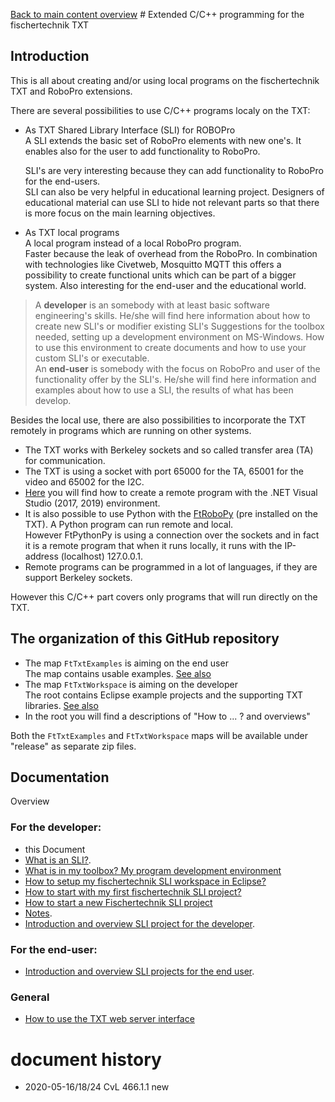[Back to main content overview](/README.me#overview)
﻿# Extended C/C++ programming for the fischertechnik TXT
## Introduction
This is all about creating and/or using local programs on the fischertechnik TXT and RoboPro extensions.

There are several possibilities to use C/C++ programs localy on the TXT:
- As TXT Shared Library Interface (SLI) for ROBOPro<br/>
A SLI extends the basic set of RoboPro elements with new one's.
It enables also for the user to add functionality to RoboPro.

  SLI's are very interesting because they can add functionality to RoboPro for the end-users.<br/>
SLI can also be very helpful in educational learning project. Designers of educational material can use SLI to hide not relevant parts so that there is more focus on the main learning  objectives.
- As TXT local programs<br/>
A local program instead of a local RoboPro program.<br/>
Faster because the leak of overhead from the RoboPro. In combination with technologies like Civetweb, Mosquitto MQTT this offers a possibility to create functional units which can be part of a bigger system. Also interesting for the end-user and the educational world.

>  A **developer** is an somebody with at least basic software engineering's skills. He/she will find here information about how to create new SLI's or modifier existing SLI's Suggestions for the  toolbox needed, setting up a development environment on MS-Windows. How to use this environment to create documents and how to use your custom SLI's or executable.<br/>
> An **end-user** is somebody with the focus on RoboPro and user of the functionality offer by the SLI's. He/she  will find here information and examples about how to use a SLI, the results of what has been develop.

Besides the local use, there are also possibilities to incorporate the TXT remotely in programs which are running on other systems.
- The TXT works with Berkeley sockets and so called transfer area (TA) for communication.
- The TXT is using a socket with port 65000 for the TA, 65001 for the video and 65002 for the I2C.
- [Here](https://github.com/fischertechnik/txt_demo_c_online) you will find how to create a remote program with the .NET Visual Studio (2017, 2019) environment.
- It is also possible to use Python with the [FtRoboPy](https://github.com/ftrobopy/ftrobopy) (pre installed on the TXT). A Python program can run remote and local.<br/>
  However FtPythonPy is using a connection over the sockets and in fact it is a remote program that when it runs locally, it runs with the IP-address (localhost) 127.0.0.1.
- Remote programs can be programmed in a lot of languages, if they are support Berkeley sockets.

However this C/C++ part covers only programs that will run directly on the TXT.

## The organization of this GitHub repository
- The map `FtTxtExamples` is aiming on the end user<br/>
The map contains usable examples. [See also](./FtTxtExamples/README.md)
- The map `FtTxtWorkspace` is aiming on the developer<br/>
The root contains Eclipse example projects and the supporting TXT libraries. [See also](./FtTxtWorkspace/README.md)
- In the root you will find a descriptions of "How to ... ? and overviews"

Both the `FtTxtExamples` and `FtTxtWorkspace` maps will be available under "release" as separate zip files.

## Documentation
Overview <a id="overview"></a>
### For the developer:
- this Document
- [What is an SLI?](SLI.md).
- [What is in my toolbox? My program development environment](WhichToolsYouNeed.md)
- [How to setup my fischertechnik SLI workspace in Eclipse?](HowToStartWithFtTxtWorkspace.md)
- [How to start with my first fischertechnik SLI project?](HowToStartMyFirstProject.md)
- [How to start a new Fischertechnik SLI project](./ProjectSetUp(so).md)
- [Notes](./Notes.md).
- [Introduction and overview SLI project for the developer](./FtTxtWorkspace/README.md).
### For the end-user:
- [Introduction and overview SLI projects for the end user](./FtTxtExamples/README.md).
### General
- [How to use the TXT web server interface](./HowToUseTxtWeb.md)
# document history <a id="history"></a>
- 2020-05-16/18/24 CvL 466.1.1 new
